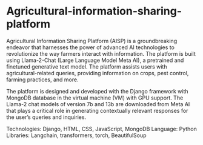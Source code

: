 # Agricultural-information-sharing-platform

Agricultural Information Sharing Platform (AISP) is a groundbreaking 
endeavor that harnesses the power of advanced AI technologies to revolutionize the 
way farmers interact with information. The platform is built using Llama-2-Chat 
(Large Language Model Meta AI), a pretrained and finetuned generative text model. 
The platform assists users with agricultural-related queries, providing information on 
crops, pest control, farming practices, and more. 

The platform is designed and developed with the Django framework with 
MongoDB database in the virtual machine (VM) with GPU support. The Llama-2
chat models of version 7b and 13b are downloaded from Meta AI that plays a critical 
role in generating contextually relevant responses for the user’s queries and inquiries. 

Technologies: Django, HTML, CSS, JavaScript, MongoDB 
Language: Python 
Libraries: Langchain, transformers, torch, BeautifulSoup 
